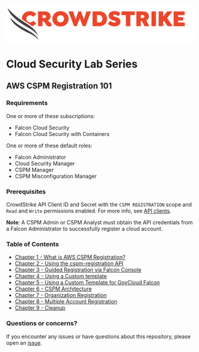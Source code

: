 ![](https://raw.githubusercontent.com/CrowdStrike/falconpy/main/docs/asset/cs-logo.png)

# Cloud Security Lab Series
## AWS CSPM Registration 101

### Requirements
One or more of these subscriptions:
- Falcon Cloud Security
- Falcon Cloud Security with Containers

One or more of these default roles:
- Falcon Administrator
- Cloud Security Manager
- CSPM Manager
- CSPM Misconfiguration Manager

### Prerequisites
CrowdStrike API Client ID and Secret with the `CSPM REGISTRATION` scope and `Read` and `Write` permissions enabled. 
For more info, see [API clients](https://falcon.crowdstrike.com/documentation/page/a2a7fc0e/crowdstrike-oauth2-based-apis#mf8226da).

**Note**: A CSPM Admin or CSPM Analyst must obtain the API credentials from a Falcon Administrator to successfully register a cloud account.

### Table of Contents
- [Chapter 1 - What is AWS CSPM Registration?](guide/chapter1.md)
- [Chapter 2 - Using the cspm-registration API](guide/chapter2.md)
- [Chapter 3 - Guided Registration via Falcon Console](guide/chapter3.md)
- [Chapter 4 - Using a Custom template](guide/chapter4.md)
- [Chapter 5 - Using a Custom Template for GovCloud Falcon](guide/chapter5.md)
- [Chapter 6 - CSPM Architecture](guide/chapter6.md)
- [Chapter 7 - Organization Registration](guide/chapter7.md)
- [Chapter 8 - Multiple Account Registration](guide/chapter8.md)
- [Chapter 9 - Cleanup](guide/chapter9.md)

### Questions or concerns?
If you encounter any issues or have questions about this repository, please open an [issue]().
